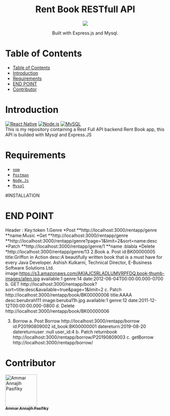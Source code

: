 <h1 align="center">Rent Book RESTfull API</h1>
<p align='center'>
  <img src='https://smarttechies.files.wordpress.com/2015/10/node-express.png?w=605' />
  </a>
</p>
<p align="center">
  Built with Express.js and Mysql.
</p>

# Table of Contents
- [Table of Contents](#table-of-contents)
- [Introduction](#introduction)
- [Requirements](#requirements)
- [END POINT](#end-point)
- [Contributor](#contributor)

# Introduction
[![React Native](https://img.shields.io/badge/Express%20-4.17.1-blue.svg?style=rounded-square)](https://expressjs.com/)
[![Node.js](https://img.shields.io/badge/Node.js-v.10.16.2-green.svg?style=rounded-square)](https://nodejs.org/)
[![MySQL](https://img.shields.io/badge/MySQL-v.10.16.2-orange.svg?style=rounded-square)](https://nodejs.org/)
<br>
This is my repository containing a Rest Full API backend Rent Book app, this API is builded with Mysql and Express.JS

# Requirements
* [`npm`](https://www.npmjs.com/get-npm)
* [`Postman`](https://www.getpostman.com/)
* [`Node.Js`](https://nodejs.org/)
* [`Mysql`](https://nodejs.org/)

#INSTALLATION
# END POINT
Header :
Key:token
1.Genre
*Post
**http://localhost:3000/rentapp/genre
**name:Music
*Get
**http://localhost:3000/rentapp/genre
**http://localhost:3000/rentapp/genre?page=1&limit=2&sort=name:desc
*Patch
**http://localhost:3000/rentapp/genre/1
**name :blabla
*Delete
*http://localhost:3000/rentapp/genre/13
2.Book
a.	Post
id:BK00000005
title:Griffon in Action
desc:A beautifully written book that is a must have for every Java Developer.       Ashish Kulkarni, Technical Director, E-Business Software Solutions Ltd.
image:https://s3.amazonaws.com/AKIAJC5RLADLUMVRPFDQ.book-thumb-images/allen.jpg
available:1
genre:14
date:2012-06-04T00:00:00.000-0700
b.	GET
http://localhost:3000/rentapp/book?sort=title:desc&available=true&page=1&limit=2
c.	Patch
http://localhost:3000/rentapp/book/BK00000006
title:AAAA
desc:berubrah111
image:beruba11h.jpg
available:1
genre:12
date:2011-12-12T00:00:00.000-0800
d.	Delete
http://localhost:3000/rentapp/book/BK00000006

3.	Borrow
a.	Post Borrow
http://localhost:3000/rentapp/borrow
id:P20190809002
id_book:BK00000001
datereturn:2019-08-20
datereturnuser :null
user_id:4
b.	Patch returnbook
http://localhost:3000/rentapp/borrow/P20190809003
c.	getBorrow
http://localhost:3000/rentapp/borrow/


# Contributor
<a href="https://github.com/tejojr">
          <img width="100" src="https://avatars2.githubusercontent.com/u/33275770?s=460&v=4" alt="Ammar Annajih Pasifiky">
          <br/>
          <sub>
          <b>Ammar Annajih Pasifiky
          </b>
          </sub>
</a>